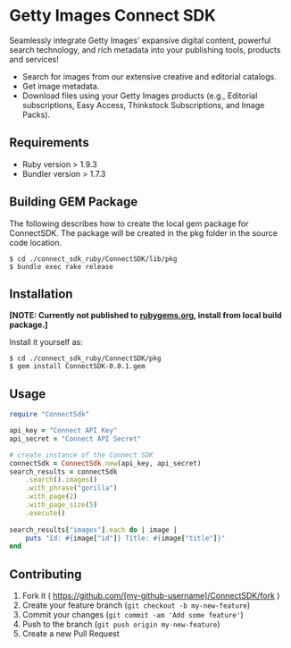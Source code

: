 # Getty Images Connect SDK 
Seamlessly integrate Getty Images' expansive digital content, powerful search technology, and rich metadata into your publishing tools, products and services!

- Search for images from our extensive creative and editorial catalogs.
- Get image metadata.
- Download files using your Getty Images products (e.g., Editorial subscriptions, Easy Access, Thinkstock Subscriptions, and Image Packs).

## Requirements
- Ruby version > 1.9.3
- Bundler version > 1.7.3

## Building GEM Package
The following describes how to create the local gem package for ConnectSDK. The package will be created in the pkg folder in the source code location. 

	$ cd ./connect_sdk_ruby/ConnectSDK/lib/pkg
	$ bundle exec rake release

## Installation
**[NOTE: Currently not published to [rubygems.org](https://rubygems.org), install from local build package.]**

Install it yourself as:

	$ cd ./connect_sdk_ruby/ConnectSDK/pkg
    $ gem install ConnectSDK-0.0.1.gem

## Usage
```ruby
require "ConnectSdk"

api_key = "Connect API Key"
api_secret = "Connect API Secret"

# create instance of the Connect SDK
connectSdk = ConnectSdk.new(api_key, api_secret)
search_results = connectSdk
	.search().images()
	.with_phrase("gorilla")
	.with_page(2)
	.with_page_size(5)
	.execute()
    
search_results["images"].each do | image |
	puts "Id: #{image["id"]} Title: #{image["title"]}" 
end
```
## Contributing

1. Fork it ( https://github.com/[my-github-username]/ConnectSDK/fork )
2. Create your feature branch (`git checkout -b my-new-feature`)
3. Commit your changes (`git commit -am 'Add some feature'`)
4. Push to the branch (`git push origin my-new-feature`)
5. Create a new Pull Request
